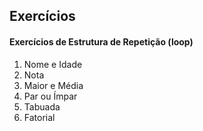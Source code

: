 ## Exercícios

#### Exercícios de Estrutura de Repetição (loop)

1. Nome e Idade
2. Nota
3. Maior e Média
4. Par ou Ímpar
5. Tabuada
6. Fatorial